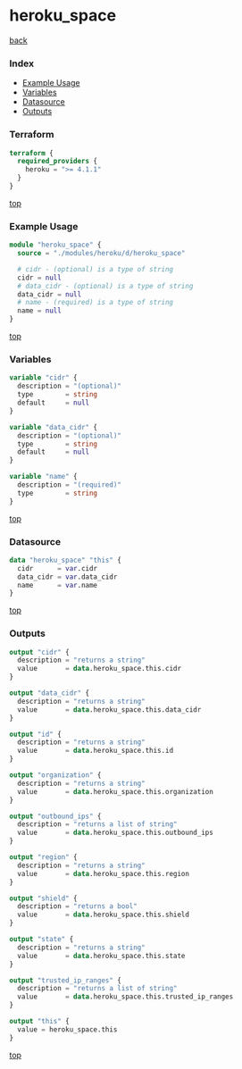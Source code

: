 # heroku_space

[back](../heroku.md)

### Index

- [Example Usage](#example-usage)
- [Variables](#variables)
- [Datasource](#datasource)
- [Outputs](#outputs)

### Terraform

```terraform
terraform {
  required_providers {
    heroku = ">= 4.1.1"
  }
}
```

[top](#index)

### Example Usage

```terraform
module "heroku_space" {
  source = "./modules/heroku/d/heroku_space"

  # cidr - (optional) is a type of string
  cidr = null
  # data_cidr - (optional) is a type of string
  data_cidr = null
  # name - (required) is a type of string
  name = null
}
```

[top](#index)

### Variables

```terraform
variable "cidr" {
  description = "(optional)"
  type        = string
  default     = null
}

variable "data_cidr" {
  description = "(optional)"
  type        = string
  default     = null
}

variable "name" {
  description = "(required)"
  type        = string
}
```

[top](#index)

### Datasource

```terraform
data "heroku_space" "this" {
  cidr      = var.cidr
  data_cidr = var.data_cidr
  name      = var.name
}
```

[top](#index)

### Outputs

```terraform
output "cidr" {
  description = "returns a string"
  value       = data.heroku_space.this.cidr
}

output "data_cidr" {
  description = "returns a string"
  value       = data.heroku_space.this.data_cidr
}

output "id" {
  description = "returns a string"
  value       = data.heroku_space.this.id
}

output "organization" {
  description = "returns a string"
  value       = data.heroku_space.this.organization
}

output "outbound_ips" {
  description = "returns a list of string"
  value       = data.heroku_space.this.outbound_ips
}

output "region" {
  description = "returns a string"
  value       = data.heroku_space.this.region
}

output "shield" {
  description = "returns a bool"
  value       = data.heroku_space.this.shield
}

output "state" {
  description = "returns a string"
  value       = data.heroku_space.this.state
}

output "trusted_ip_ranges" {
  description = "returns a list of string"
  value       = data.heroku_space.this.trusted_ip_ranges
}

output "this" {
  value = heroku_space.this
}
```

[top](#index)